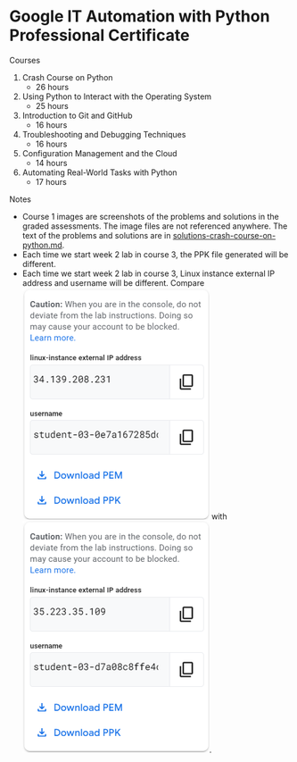 # Google IT Automation with Python Professional Certificate

Courses

1. Crash Course on Python
   - 26 hours
2. Using Python to Interact with the Operating System
   - 25 hours
3. Introduction to Git and GitHub
   - 16 hours
4. Troubleshooting and Debugging Techniques
   - 16 hours
5. Configuration Management and the Cloud
   - 14 hours
6. Automating Real-World Tasks with Python
   - 17 hours

Notes

- Course 1 images are screenshots of the problems and solutions in the graded assessments. The image files are not referenced anywhere. The text of the problems and solutions are in [solutions-crash-course-on-python.md](./course01-crash-course-on-python/solutions-crash-course-on-python.md).
- Each time we start week 2 lab in course 3, the PPK file generated will be different.
- Each time we start week 2 lab in course 3, Linux instance external IP address and username will be different. Compare ![course-03-week-02-vm-instance-01.png](./images/course-03-week-02-vm-instance-01.png) with ![course-03-week-02-vm-instance-01.png](./images/course-03-week-02-vm-instance-02.png).
